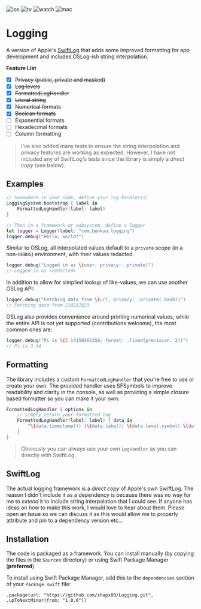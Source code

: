 ![ios](https://img.shields.io/badge/iOS-13-green)
![tv](https://img.shields.io/badge/tvOS-13-green)
![watch](https://img.shields.io/badge/watchOS-6-green)
![mac](https://img.shields.io/badge/macOS-10.15-green)

# Logging

A version of Apple's [SwiftLog](https://github.com/apple/swift-log) that adds some improved formatting for app development and includes OSLog-ish string interpolation.

__Feature List__

- [x] ~~Privacy (public, private and masked)~~
- [x] ~~Log levels~~
- [x] ~~FormattedLogHandler~~
- [x] ~~Literal string~~
- [x] ~~Numerical formats~~
- [x] ~~Boolean formats~~
- [ ] Exponential formats
- [ ] Hexadecimal formats
- [ ] Column formatting

> I've also added many tests to ensure the string interpolation and privacy features are working as expected. However, I have not included any of SwiftLog's tests since the library is simply a _direct copy_ (see below).

## Examples

```swift
// Somewhere in your code, define your log handler(s)
LoggingSystem.bootstrap { label in 
    FormattedLogHandler(label: label)
}

// Then in a framework or subsystem, define a logger
let logger = Logger(label: "com.benkau.logging")
logger.debug("Hello, world!")
```

Similar to OSLog, all interpolated values default to a `private` scope (in a non-`DEBUG`) environment, with their values redacted.

```swift
logger.debug("Logged in as \(user, privacy: .private)")
// Logged in as <redacted>
```

In addition to allow for simplied lookup of like-values, we can use another OSLog API:

```swift
logger.debug("Fetching data from \(url, privacy: .private(.hash))")
// Fetching data from 210237823
```

OSLog also provides convenience around printing numerical values, while the entire API is not _yet_ supported (contributions welcome), the most common ones are:

```swift
logger.debug("Pi is \(3.14159265359, format: .fixed(precision: 2))")
// Pi is 3.14
```

## Formatting

The library includes a custom `FormattedLogHandler` that you're free to use or create your own. The provided handler uses SFSymbols to improve readability and clarity in the console, as well as providing a simple closure based formatter so you can make it your own.

```swift
FormattedLogHandler { options in 
	// simply return your formatted log
	FormattedLogHandler(label: label) { data in
        "\(data.timestamp()) [\(data.label)] \(data.level.symbol) \(data.message)"
    }
}
```

> Obviously you can always use your own `LogHandler` as you can directly with SwiftLog.

## SwiftLog

The actual logging framework is a _direct copy_ of Apple's own SwiftLog. The reason I didn't include it as a dependency is because there was no way for me to _extend_ it to include string interpolation that I could see. If anyone has ideas on how to make this work, I would love to hear about them. Please open an Issue so we can discuss it as this would allow me to properly attribute and pin to a dependency version etc...

## Installation

The code is packaged as a framework. You can install manually (by copying the files in the `Sources` directory) or using Swift Package Manager (**preferred**)

To install using Swift Package Manager, add this to the `dependencies` section of your `Package.swift` file:

`.package(url: "https://github.com/shaps80/Logging.git", .upToNextMinor(from: "1.0.0"))`
